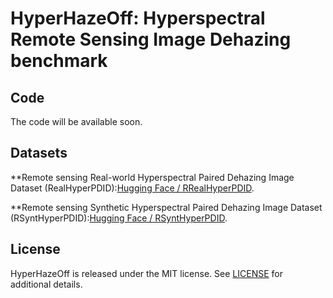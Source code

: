 # HyperHazeOff: Hyperspectral Remote Sensing Image Dehazing benchmark

## Code
The code will be available soon.

## Datasets 

**Remote sensing Real-world Hyperspectral Paired Dehazing Image Dataset (RealHyperPDID):[Hugging Face / RRealHyperPDID](https://huggingface.co/datasets/nikos74/RRealHyperPDID).

**Remote sensing Synthetic Hyperspectral Paired Dehazing Image Dataset (RSyntHyperPDID):[Hugging Face / RSyntHyperPDID](https://huggingface.co/datasets/nikos74/RSyntHyperPDID).

## License
HyperHazeOff is released under the MIT license. See [LICENSE](LICENSE) for additional details.
